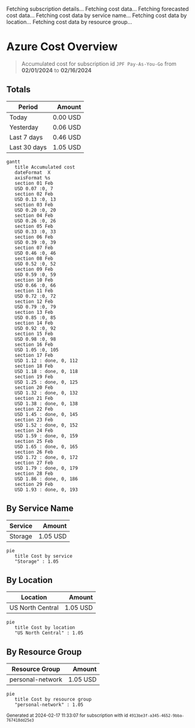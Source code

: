Fetching subscription details...
Fetching cost data...
Fetching forecasted cost data...
Fetching cost data by service name...
Fetching cost data by location...
Fetching cost data by resource group...
# Azure Cost Overview

> Accumulated cost for subscription id `JPF Pay-As-You-Go` from **02/01/2024** to **02/16/2024**

## Totals

|Period|Amount|
|---|---:|
|Today|0.00 USD|
|Yesterday|0.06 USD|
|Last 7 days|0.46 USD|
|Last 30 days|1.05 USD|

```mermaid
gantt
   title Accumulated cost
   dateFormat  X
   axisFormat %s
   section 01 Feb
   USD 0.07 :0, 7
   section 02 Feb
   USD 0.13 :0, 13
   section 03 Feb
   USD 0.20 :0, 20
   section 04 Feb
   USD 0.26 :0, 26
   section 05 Feb
   USD 0.33 :0, 33
   section 06 Feb
   USD 0.39 :0, 39
   section 07 Feb
   USD 0.46 :0, 46
   section 08 Feb
   USD 0.52 :0, 52
   section 09 Feb
   USD 0.59 :0, 59
   section 10 Feb
   USD 0.66 :0, 66
   section 11 Feb
   USD 0.72 :0, 72
   section 12 Feb
   USD 0.79 :0, 79
   section 13 Feb
   USD 0.85 :0, 85
   section 14 Feb
   USD 0.92 :0, 92
   section 15 Feb
   USD 0.98 :0, 98
   section 16 Feb
   USD 1.05 :0, 105
   section 17 Feb
   USD 1.12 : done, 0, 112
   section 18 Feb
   USD 1.18 : done, 0, 118
   section 19 Feb
   USD 1.25 : done, 0, 125
   section 20 Feb
   USD 1.32 : done, 0, 132
   section 21 Feb
   USD 1.38 : done, 0, 138
   section 22 Feb
   USD 1.45 : done, 0, 145
   section 23 Feb
   USD 1.52 : done, 0, 152
   section 24 Feb
   USD 1.59 : done, 0, 159
   section 25 Feb
   USD 1.65 : done, 0, 165
   section 26 Feb
   USD 1.72 : done, 0, 172
   section 27 Feb
   USD 1.79 : done, 0, 179
   section 28 Feb
   USD 1.86 : done, 0, 186
   section 29 Feb
   USD 1.93 : done, 0, 193
```

## By Service Name

|Service|Amount|
|---|---:|
|Storage|1.05 USD|

```mermaid
pie
   title Cost by service
   "Storage" : 1.05
```

## By Location

|Location|Amount|
|---|---:|
|US North Central|1.05 USD|

```mermaid
pie
   title Cost by location
   "US North Central" : 1.05
```

## By Resource Group

|Resource Group|Amount|
|---|---:|
|personal-network|1.05 USD|

```mermaid
pie
   title Cost by resource group
   "personal-network" : 1.05
```

<sup>Generated at 2024-02-17 11:33:07 for subscription with id `4913be3f-a345-4652-9bba-767418dd25e3`</sup>
